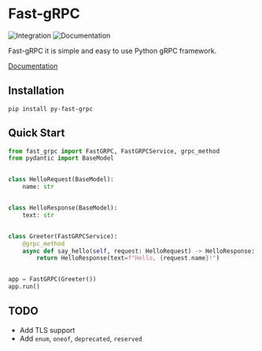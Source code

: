 # Fast-gRPC

![Integration](https://github.com/OlegYurchik/fast-grpc/actions/workflows/integration.yaml/badge.svg)
![Documentation](https://app.readthedocs.org/projects/fast-grpc/badge/?version=latest)

Fast-gRPC it is simple and easy to use Python gRPC framework.

[Documentation](https://fast-grpc.readthedocs.io/en/latest/)

## Installation

```shell
pip install py-fast-grpc
```

## Quick Start

```python
from fast_grpc import FastGRPC, FastGRPCService, grpc_method
from pydantic import BaseModel


class HelloRequest(BaseModel):
    name: str


class HelloResponse(BaseModel):
    text: str


class Greeter(FastGRPCService):
    @grpc_method
    async def say_hello(self, request: HelloRequest) -> HelloResponse:
        return HelloResponse(text=f"Hello, {request.name}!")


app = FastGRPC(Greeter())
app.run()
```

## TODO

* Add TLS support
* Add `enum`, `oneof`, `deprecated`, `reserved`
